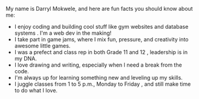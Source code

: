 My name is Darryl Mokwele, and here are fun facts you should know about me:
- I enjoy coding and building cool stuff like gym websites and database systems . I'm a web dev in the making!
- I take part in game jams, where I mix fun, pressure, and creativity into awesome little games.
- I was a prefect and class rep in both Grade 11 and 12 , leadership is in my DNA.
- I love drawing and writing, especially when I need a break from the code.
- I'm always up for learning something new and leveling up my skills.
- I juggle classes from 1 to 5 p.m., Monday to Friday , and still make time to do what I love.

